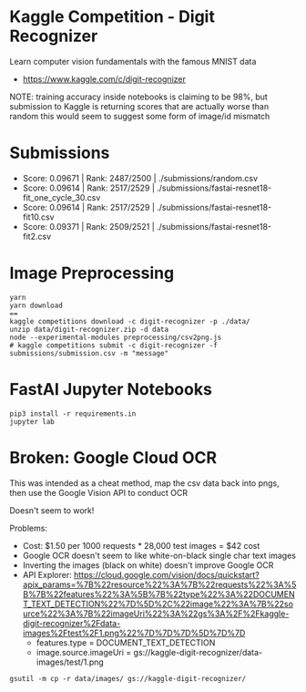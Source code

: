 # Kaggle Competition - Digit Recognizer

Learn computer vision fundamentals with the famous MNIST data
- https://www.kaggle.com/c/digit-recognizer

NOTE: training accuracy inside notebooks is claiming to be 98%, 
but submission to Kaggle is returning scores that are actually worse than random
this would seem to suggest some form of image/id mismatch

# Submissions
- Score: 0.09671 | Rank: 2487/2500 | ./submissions/random.csv
- Score: 0.09614 | Rank: 2517/2529 | ./submissions/fastai-resnet18-fit_one_cycle_30.csv
- Score: 0.09614 | Rank: 2517/2529 | ./submissions/fastai-resnet18-fit10.csv
- Score: 0.09371 | Rank: 2509/2521 | ./submissions/fastai-resnet18-fit2.csv


# Image Preprocessing
```
yarn
yarn download
==
kaggle competitions download -c digit-recognizer -p ./data/
unzip data/digit-recognizer.zip -d data
node --experimental-modules preprocessing/csv2png.js
# kaggle competitions submit -c digit-recognizer -f submissions/submission.csv -m "message"
```

# FastAI Jupyter Notebooks
```
pip3 install -r requirements.in
jupyter lab 
``` 


# Broken: Google Cloud OCR

This was intended as a cheat method, map the csv data back into pngs, then use the Google Vision API to conduct OCR

Doesn't seem to work!

Problems:
- Cost: $1.50 per 1000 requests * 28,000 test images = $42 cost
- Google OCR doesn't seem to like white-on-black single char text images
- Inverting the images (black on white) doesn't improve Google OCR  
- API Explorer: 
  https://cloud.google.com/vision/docs/quickstart?apix_params=%7B%22resource%22%3A%7B%22requests%22%3A%5B%7B%22features%22%3A%5B%7B%22type%22%3A%22DOCUMENT_TEXT_DETECTION%22%7D%5D%2C%22image%22%3A%7B%22source%22%3A%7B%22imageUri%22%3A%22gs%3A%2F%2Fkaggle-digit-recognizer%2Fdata-images%2Ftest%2F1.png%22%7D%7D%7D%5D%7D%7D
  - features.type = DOCUMENT_TEXT_DETECTION
  - image.source.imageUri = gs://kaggle-digit-recognizer/data-images/test/1.png


```
gsutil -m cp -r data/images/ gs://kaggle-digit-recognizer/
```


